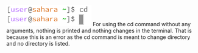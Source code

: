 ![Image](cd1.PNG)
For using the cd command without any arguments, nothing is printed and nothing changes in the terminal. That is because this is an error as the cd command is meant to change directory and no directory is listed.
